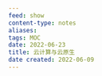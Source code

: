 ```yaml
---
feed: show
content-type: notes
aliases: 
tags: MOC 
date: 2022-06-23
title: 云计算与云原生
date created: 2022-06-09
---
```

